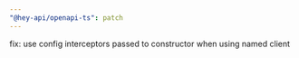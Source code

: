 ```yaml
---
"@hey-api/openapi-ts": patch
---
```


fix: use config interceptors passed to constructor when using named client
